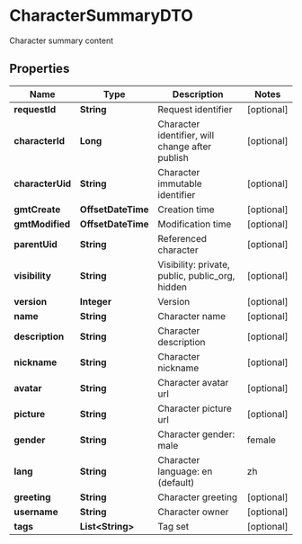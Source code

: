 

# CharacterSummaryDTO

Character summary content

## Properties

| Name | Type | Description | Notes |
|------------ | ------------- | ------------- | -------------|
|**requestId** | **String** | Request identifier |  [optional] |
|**characterId** | **Long** | Character identifier, will change after publish |  [optional] |
|**characterUid** | **String** | Character immutable identifier |  [optional] |
|**gmtCreate** | **OffsetDateTime** | Creation time |  [optional] |
|**gmtModified** | **OffsetDateTime** | Modification time |  [optional] |
|**parentUid** | **String** | Referenced character |  [optional] |
|**visibility** | **String** | Visibility: private, public, public_org, hidden |  [optional] |
|**version** | **Integer** | Version |  [optional] |
|**name** | **String** | Character name |  [optional] |
|**description** | **String** | Character description |  [optional] |
|**nickname** | **String** | Character nickname |  [optional] |
|**avatar** | **String** | Character avatar url |  [optional] |
|**picture** | **String** | Character picture url |  [optional] |
|**gender** | **String** | Character gender: male | female | other |  [optional] |
|**lang** | **String** | Character language: en (default) | zh | ... |  [optional] |
|**greeting** | **String** | Character greeting |  [optional] |
|**username** | **String** | Character owner |  [optional] |
|**tags** | **List&lt;String&gt;** | Tag set |  [optional] |



